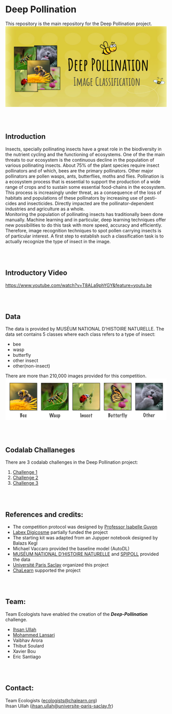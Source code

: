 # Deep Pollination
This repository is the main repository for the Deep Pollination project.
![Meta-Album cover image](deep-cover.png)


<br><br>

## Introduction
Insects, specially pollinating insects have a great role in the biodiversity in the nutrient cycling and the functioning of ecosystems. One of the the main threats to our ecosystem is the continuous decline in the population of various pollinating insects. About 75% of the plant species require insect pollinators and of which, bees are the primary pollinators. Other major pollinators are pollen wasps, ants, butterflies, moths and flies. Pollination is a ecosystem process that is essential to support the production of a wide range of crops and to sustain some essential food-chains in the ecosystem. This process is increasingly under threat, as a consequence of the loss of habitats and populations of these pollinators by increasing use of pesti- cides and insecticides. Directly impacted are the pollinator-dependent industries and agriculture as a whole.  
Monitoring the population of pollinating insects has traditionally been done manually. Machine learning and in particular, deep learning techniques offer new possibilities to do this task with more speed, accuracy and efficiently. Therefore, image recognition techniques to spot pollen carrying insects is of particular interest. A first step to establish such a classification task is to actually recognize the type of insect in the image.

<br><br>

## Introductory Video
https://www.youtube.com/watch?v=T8ALa9phYGY&feature=youtu.be

<br><br>


## Data
The data is provided by MUSÉUM NATIONAL D’HISTOIRE NATURELLE. The data set contains 5 classes where each class refers to a type of insect:
-   bee 
-   wasp
-   butterfly 
-   other insect
-   other(non-insect)  

There are more than 210,000 images provided for this competition.
![Class images](classes.png)

<br><br>



## Codalab Challaneges
There are 3 codalab challenges in the Deep Pollination project:
1.  [Challenge 1](https://competitions.codalab.org/competitions/28635)
2.  [Challenge 2](https://competitions.codalab.org/competitions/28996)
3.  [Challenge 3](https://competitions.codalab.org/competitions/29425)


<br><br>

## References and credits:
- The competition protocol was designed by [Professor Isabelle Guyon](https://guyon.chalearn.org/)
- [Labex Digicosme](https://digicosme.cnrs.fr/) partially funded the project
- The starting kit was adapted from an Jupyper notebook designed by Balazs Kegl
- Michael Vaccaro provided the baseline model (AutoDL)
- [MUSÉUM NATIONAL D’HISTOIRE NATURELLE](https://www.mnhn.fr/) and [SPIPOLL](https://www.spipoll.org/) provided the data
- [Université Paris Saclay](https://www.universite-paris-saclay.fr/) organized this project
- [ChaLearn](http://www.chalearn.org/) supported the project

<br><br>

## Team: 
Team Ecologists have enabled the creation of the ***Deep-Pollination*** challenge.
- [Ihsan Ullah](https://github.com/ihsanullah2131)
- [Mohammed Lansari](https://github.com/mlansar)
- Vaibhav Arora
- Thibut Soulard
- Xavier Bou
- Eric Santiago


<br><br>

## Contact: 
Team Ecologists (ecologists@chalearn.org)  
Ihsan Ullah (ihsan.ullah@universite-paris-saclay.fr)

